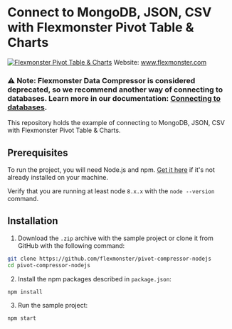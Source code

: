 # Connect to MongoDB, JSON, CSV with Flexmonster Pivot Table & Charts
[![Flexmonster Pivot Table & Charts](https://cdn.flexmonster.com/landing.png)](https://flexmonster.com)
Website: www.flexmonster.com

### :warning: Note: Flexmonster Data Compressor is considered deprecated, so we recommend another way of connecting to databases. Learn more in our documentation: [Connecting to databases](https://www.flexmonster.com/doc/connect-to-relational-database/).

This repository holds the example of connecting to MongoDB, JSON, CSV with Flexmonster Pivot Table & Charts.

## Prerequisites

To run the project, you will need Node.js and npm. [Get it here](https://docs.npmjs.com/downloading-and-installing-node-js-and-npm) if it's not already installed on your machine.

Verify that you are running at least node `8.x.x` with the `node --version` command.

## Installation

1. Download the `.zip` archive with the sample project or clone it from GitHub with the following command:

```bash
git clone https://github.com/flexmonster/pivot-compressor-nodejs
cd pivot-compressor-nodejs
```

2. Install the npm packages described in `package.json`: 

```bash
npm install
```

3. Run the sample project:

```bash
npm start
```
